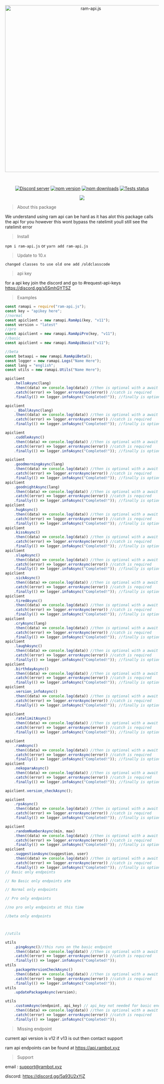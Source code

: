 <div align="center">
  <br />
  <p>
    <a href="https://api.rambot.xyz"><img src="https://gamearoo.top/ram/ramapijs.png" width="546" alt="ram-api.js" /></a>
  </p>
  <br />
  <p>
    <a href="https://discord.gg/s5SmhGYTSZ"><img src="https://img.shields.io/discord/1068088656377692170?color=5865F2&logo=discord&logoColor=white" alt="Discord server" /></a>
    <a href="https://www.npmjs.com/package/ram-api.js"><img src="https://img.shields.io/npm/v/ram-api.js.svg" alt="npm version" /></a>
    <a href="https://www.npmjs.com/package/ram-api.js"><img src="https://img.shields.io/npm/dt/ram-api.js.svg?maxAge=3600" alt="npm downloads" /></a>
    <a href="https://github.com/Gamearoos-development/ram-api.js/actions"><img src="https://github.com/Gamearoos-development/ram-api.js/actions/workflows/text.yml/badge.svg" alt="Tests status" /></a>
  </p>
  <a href="https://nodei.co/npm/ram-api.js/"><img src="https://nodei.co/npm/ram-api.js.png?downloads=true&downloadRank=true&stars=true"></a>
</div>

> About this package

We understand using ram api can be hard as it has alot this package calls the api for you however this wont bypass the ratelimit youll still see the ratelimit error

> Install

`npm i ram-api.js` or `yarn add ram-api.js`

> Update to 10.x

```text
changed classes to use old one add /oldclasscode
```

> api key

for a api key join the discord and go to #request-api-keys https://discord.gg/s5SmhGYTSZ

> Examples

```javascript
const ramapi = require("ram-api.js");
const key = "apikey here";
//normal
const apiclient = new ramapi.RamApi(key, "v11");
const version = "latest"
//pro
const apiclient = new ramapi.RamApiPro(key, "v11");
//basic
const apiclient = new ramapi.RamApiBasic("v11");

//beta
const betaapi = new ramapi.RamApiBeta();
const logger = new ramapi.Logs("Name Here");
const lang = "english";
const utils = new ramapi.Utils("Name Here");

apiclient
	.helloAsync(lang)
	.then((data) => console.log(data)) //then is optional with a await
	.catch((error) => logger.errorAsync(error)) //catch is required
	.finally(() => logger.infoAsync("Completed!")); //finally is optional;

apiclient
	._8ballAsync(lang)
	.then((data) => console.log(data)) //then is optional with a await
	.catch((error) => logger.errorAsync(error)) //catch is required
	.finally(() => logger.infoAsync("Completed!")); //finally is optional

apiclient
	.cuddleAsync()
	.then((data) => console.log(data)) //then is optional with a await
	.catch((error) => logger.errorAsync(error)) //catch is required
	.finally(() => logger.infoAsync("Completed!")); //finally is optional

apiclient
	.goodmorningAsync(lang)
	.then((data) => console.log(data)) //then is optional with a await
	.catch((error) => logger.errorAsync(error)) //catch is required
	.finally(() => logger.infoAsync("Completed!")); //finally is optional
apiclient
	.goodnightAsync(lang)
	.then((data) => console.log(data)) //then is optional with a await
	.catch((error) => logger.errorAsync(error)) //catch is required
	.finally(() => logger.infoAsync("Completed!")); //finally is optional
apiclient
	.hugAsync()
	.then((data) => console.log(data)) //then is optional with a await
	.catch((error) => logger.errorAsync(error)) //catch is required
	.finally(() => logger.infoAsync("Completed!")); //finally is optional
apiclient
	.kissAsync()
	.then((data) => console.log(data)) //then is optional with a await
	.catch((error) => logger.errorAsync(error)) //catch is required
	.finally(() => logger.infoAsync("Completed!")); //finally is optional
apiclient
	.slapAsync()
	.then((data) => console.log(data)) //then is optional with a await
	.catch((error) => logger.errorAsync(error)) //catch is required
	.finally(() => logger.infoAsync("Completed!")); //finally is optional
apiclient
	.sickAsync()
	.then((data) => console.log(data)) //then is optional with a await
	.catch((error) => logger.errorAsync(error)) //catch is required
	.finally(() => logger.infoAsync("Completed!")); //finally is optional
apiclient
	.tiredAsync()
	.then((data) => console.log(data)) //then is optional with a await
	.catch((error) => logger.errorAsync(error)) //catch is required
	.finally(() => logger.infoAsync("Completed!")); //finally is optional
apiclient
	.cryAsync(lang)
	.then((data) => console.log(data)) //then is optional with a await
	.catch((error) => logger.errorAsync(error)) //catch is required
	.finally(() => logger.infoAsync("Completed!")); //finally is optional
apiclient
	.laughAsync()
	.then((data) => console.log(data)) //then is optional with a await
	.catch((error) => logger.errorAsync(error)) //catch is required
	.finally(() => logger.infoAsync("Completed!")); //finally is optional
apiclient
	.birthdayAsync()
	.then((data) => console.log(data)) //then is optional with a await
	.catch((error) => logger.errorAsync(error)) //catch is required
	.finally(() => logger.infoAsync("Completed!")); //finally is optional
apiclient
	.version_infoAsync()
	.then((data) => console.log(data)) //then is optional with a await
	.catch((error) => logger.errorAsync(error)) //catch is required
	.finally(() => logger.infoAsync("Completed!")); //finally is optional

apiclient
	.ratelimitAsync()
	.then((data) => console.log(data)) //then is optional with a await
	.catch((error) => logger.errorAsync(error)) //catch is required
	.finally(() => logger.infoAsync("Completed!")); //finally is optional

apiclient
	.ramAsync()
	.then((data) => console.log(data)) //then is optional with a await
	.catch((error) => logger.errorAsync(error)) //catch is required
	.finally(() => logger.infoAsync("Completed!")); //finally is optional
apiclient
	.nekoparaAsync()
	.then((data) => console.log(data)) //then is optional with a await
	.catch((error) => logger.errorAsync(error)) //catch is required
	.finally(() => logger.infoAsync("Completed!")); //finally is optional

apiclient.version_checkAsync();

apiclient
	.rpsAsync()
	.then((data) => console.log(data)) //then is optional with a await
	.catch((error) => logger.errorAsync(error)) //catch is required
	.finally(() => logger.infoAsync("Completed!")); //finally is optional

apiclient
	.randomNumberAsync(min, max)
	.then((data) => console.log(data)) //then is optional with a await
	.catch((error) => logger.errorAsync(error)) //catch is required
	.finally(() => logger.infoAsync("Completed!")); //finally is optional
apiclient
	.suggestionAsync(suggestion, user)
	.then((data) => console.log(data)) //then is optional with a await
	.catch((error) => logger.errorAsync(error)) //catch is required
	.finally(() => logger.infoAsync("Completed!")); //finally is optional
// Basic only endpoints

// No Basic only endpoints atm

// Normal only endpoints

// Pro only endpoints

//no pro only endpoints at this time

//beta only endpoints



//utils

utils
	.pingAsync()//this runs on the basic endpoint
	.then((data) => console.log(data)) //then is optional with a await
	.catch((error) => logger.errorAsync(error)) //catch is required
	.finally(() => logger.infoAsync("Completed!")); 
utils
	.packageVersionCheckAsync()
	.then((data) => console.log(data)) //then is optional with a await
	.catch((error) => logger.errorAsync(error)) //catch is required
	.finally(() => logger.infoAsync("Completed!"));
utils
	.updatePackageAsync(version);

utils
	.customAsync(endpoint, api_key) // api_key not needed for basic endpoints endpoint Example: /basic/v13/hello?lang=english or /basic/v12/public/hello/english
	.then((data) => console.log(data)) //then is optional with a await
	.catch((error) => logger.errorAsync(error)) //catch is required
	.finally(() => logger.infoAsync("Completed!"));
```

> Missing endpoint

current api version is v12 if v13 is out then contact support

ram api endpoints can be found at https://api.rambot.xyz

> Support

email : support@rambot.xyz

discord: https://discord.gg/5a93U2xYjZ
